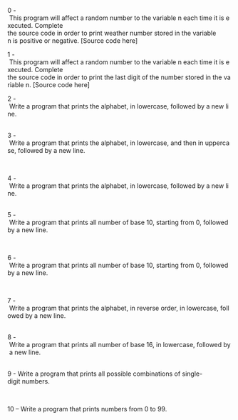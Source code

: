0 - This program will affect a random number to the variable n each time it is executed. Complete the source code in order to print weather number stored in the variable n is positive or negative. [Source code here]                             

1 - This program will affect a random number to the variable n each time it is executed. Complete the source code in order to print the last digit of the number stored in the variable n. [Source code here]                                                  

2 - Write a program that prints the alphabet, in lowercase, followed by a new line.                                                                                                                                

3 - Write a program that prints the alphabet, in lowercase, and then in uppercase, followed by a new line.                              

                                                                   

4 - Write a program that prints the alphabet, in lowercase, followed by a new line.                                                                                                                             

5 - Write a program that prints all number of base 10, starting from 0, followed by a new line.                                         

                                                               

6 - Write a program that prints all number of base 10, starting from 0, followed by a new line.                                         

                                                               

7 - Write a program that prints the alphabet, in reverse order, in lowercase, followed by a new line.                                                                                                                

8 - Write a program that prints all number of base 16, in lowercase, followed by a new line.                                                                                                                   

9 - Write a program that prints all possible combinations of single-digit numbers.

 

10 – Write a program that prints numbers from 0 to 99.

